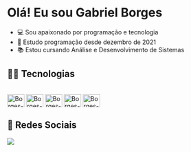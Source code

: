 # Olá! Eu sou Gabriel Borges

- 💻 Sou apaixonado por programação e tecnologia
- 🚀 Estudo programação desde dezembro de 2021
- 📚 Estou cursando Análise e Desenvolvimento de Sistemas

## 👨‍💻 Tecnologias

<div style="display: inline_block"><br>
  <img align="center" alt="Borges-Ts" height="30" width="40" src="https://cdn.jsdelivr.net/gh/devicons/devicon@latest/icons/dotnetcore/dotnetcore-original.svg" />
  <img align="center" alt="Borges-Ts" height="30" width="40" src="https://cdn.jsdelivr.net/gh/devicons/devicon@latest/icons/azure/azure-original.svg" />
  <img align="center" alt="Borges-Ts" height="30" width="40" src="https://cdn.jsdelivr.net/gh/devicons/devicon@latest/icons/mysql/mysql-original.svg" />
  <img align="center" alt="Borges-Ts" height="30" width="40" src="https://cdn.jsdelivr.net/gh/devicons/devicon@latest/icons/azuresqldatabase/azuresqldatabase-original.svg" />
  <img align="center" alt="Borges-Ts" height="30" width="40" src="https://cdn.jsdelivr.net/gh/devicons/devicon@latest/icons/docker/docker-plain.svg" />
</div>
  
## 📱 Redes Sociais
  
  <div> 
  <a href="https://www.linkedin.com/in/gabriel-borges-03a721240/" target="_blank"><img src="https://img.shields.io/badge/-LinkedIn-%230077B5?style=for-the-badge&logo=linkedin&logoColor=white" target="_blank"></a> 
</div>
